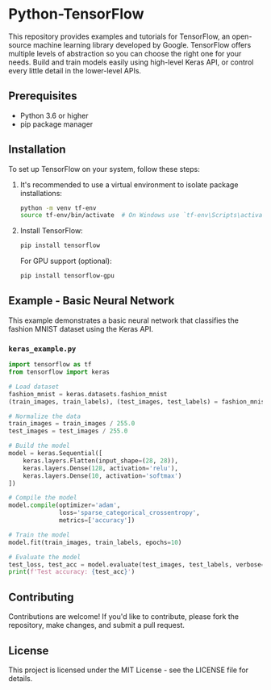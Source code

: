 # Python-TensorFlow

This repository provides examples and tutorials for TensorFlow, an open-source machine learning library developed by Google. TensorFlow offers multiple levels of abstraction so you can choose the right one for your needs. Build and train models easily using high-level Keras API, or control every little detail in the lower-level APIs.

## Prerequisites

- Python 3.6 or higher
- pip package manager

## Installation

To set up TensorFlow on your system, follow these steps:

1. It's recommended to use a virtual environment to isolate package installations:

   ```bash
   python -m venv tf-env
   source tf-env/bin/activate  # On Windows use `tf-env\Scripts\activate`
   ```

2. Install TensorFlow:

   ```bash
   pip install tensorflow
   ```

   For GPU support (optional):

   ```bash
   pip install tensorflow-gpu
   ```

## Example - Basic Neural Network

This example demonstrates a basic neural network that classifies the fashion MNIST dataset using the Keras API.

### `keras_example.py`

```python
import tensorflow as tf
from tensorflow import keras

# Load dataset
fashion_mnist = keras.datasets.fashion_mnist
(train_images, train_labels), (test_images, test_labels) = fashion_mnist.load_data()

# Normalize the data
train_images = train_images / 255.0
test_images = test_images / 255.0

# Build the model
model = keras.Sequential([
    keras.layers.Flatten(input_shape=(28, 28)),
    keras.layers.Dense(128, activation='relu'),
    keras.layers.Dense(10, activation='softmax')
])

# Compile the model
model.compile(optimizer='adam',
              loss='sparse_categorical_crossentropy',
              metrics=['accuracy'])

# Train the model
model.fit(train_images, train_labels, epochs=10)

# Evaluate the model
test_loss, test_acc = model.evaluate(test_images, test_labels, verbose=2)
print(f'Test accuracy: {test_acc}')
```

## Contributing

Contributions are welcome! If you'd like to contribute, please fork the repository, make changes, and submit a pull request.

## License

This project is licensed under the MIT License - see the LICENSE file for details.
